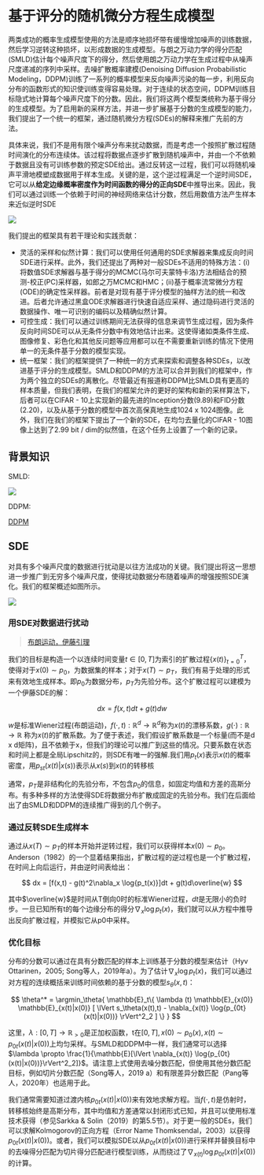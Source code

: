 # 基于评分的随机微分方程生成模型

两类成功的概率生成模型使用的方法是顺序地损坏带有缓慢增加噪声的训练数据，然后学习逆转这种损坏，以形成数据的生成模型。与朗之万动力学的得分匹配(SMLD)估计每个噪声尺度下的得分，然后使用朗之万动力学在生成过程中从噪声尺度递减的序列中采样。去噪扩散概率建模(Denoising Diffusion Probabilistic Modeling，DDPM)训练了一系列的概率模型来反向噪声污染的每一步，利用反向分布的函数形式的知识使训练变得容易处理。对于连续的状态空间，DDPM训练目标隐式地计算每个噪声尺度下的分数。因此，我们将这两个模型类统称为基于得分的生成模型。为了启用新的采样方法，并进一步扩展基于分数的生成模型的能力，我们提出了一个统一的框架，通过随机微分方程(SDEs)的解释来推广先前的方法。

具体来说，我们不是用有限个噪声分布来扰动数据，而是考虑一个按照扩散过程随时间演化的分布连续体。该过程将数据点逐步扩散到随机噪声中，并由一个不依赖于数据且没有可训练参数的预定SDE给出。通过反转这一过程，我们可以将随机噪声平滑地模塑成数据用于样本生成。关键的是，这个逆过程满足一个逆时间SDE，它可以从**给定边缘概率密度作为时间函数的得分的正向SDE**中推导出来。因此，我们可以通过训练一个依赖于时间的神经网络来估计分数，然后用数值方法产生样本来近似逆时SDE

![](https://cdn.jsdelivr.net/gh/keshuigu/images@main/imgs/202408160956719.png)

我们提出的框架具有若干理论和实践贡献：

- 灵活的采样和似然计算：我们可以使用任何通用的SDE求解器来集成反向时间SDE进行采样。此外，我们还提出了两种对一般SDEs不适用的特殊方法：(i)将数值SDE求解器与基于得分的MCMC(马尔可夫蒙特卡洛)方法相结合的预测-校正(PC)采样器，如郎之万MCMC和HMC；(ii)基于概率流常微分方程(ODE)的确定性采样器。前者是对现有基于评分模型的抽样方法的统一和改进。后者允许通过黑盒ODE求解器进行快速自适应采样、通过隐码进行灵活的数据操作、唯一可识别的编码以及精确似然计算。
- 可控生成：我们可以通过训练期间无法获得的信息来调节生成过程，因为条件反向时间SDE可以从无条件分数中有效地估计出来。这使得诸如类条件生成、图像修复、彩色化和其他反问题等应用都可以在不需要重新训练的情况下使用单一的无条件基于分数的模型实现。
- 统一框架：我们的框架提供了一种统一的方式来探索和调整各种SDEs，以改进基于评分的生成模型。SMLD和DDPM的方法可以合并到我们的框架中，作为两个独立的SDEs的离散化。尽管最近有报道称DDPM比SMLD具有更高的样本质量，但我们表明，在我们的框架允许的更好的架构和新的采样算法下，后者可以在CIFAR - 10上实现新的最先进的Inception分数(9.89)和FID分数(2.20)，以及从基于分数的模型中首次高保真地生成1024 x 1024图像。此外，我们在我们的框架下提出了一个新的SDE，在均匀去量化的CIFAR - 10图像上达到了2.99 bit / dim的似然值，在这个任务上设置了一个新的记录。

## 背景知识

SMLD:

![](https://cdn.jsdelivr.net/gh/keshuigu/images@main/imgs/202408190935512.png)

DDPM:

[DDPM](./Understanding_Diffusion_Models_A_Unified_Perspective.md#三种等价解释)

## SDE

对具有多个噪声尺度的数据进行扰动是以往方法成功的关键。我们提出将这一思想进一步推广到无穷多个噪声尺度，使得扰动数据分布随着噪声的增强按照SDE演化。我们的框架概述如图所示。

![](https://cdn.jsdelivr.net/gh/keshuigu/images@main/imgs/202408190937245.png)

### 用SDE对数据进行扰动

> [布朗运动，伊藤引理](https://blog.csdn.net/zk168_net/article/details/104635674)

我们的目标是构造一个以连续时间变量$t \in [0,T]$为索引的扩散过程$\{x(t)\}^T_{t=0}$，使得对于$x(0) \sim p_0$，为数据集的样本；对于$x(T) \sim p_T$，我们有易于处理的形式来有效地生成样本。即$p_0$为数据分布，$p_T$为先验分布。这个扩散过程可以建模为一个伊藤SDE的解：

$$
  dx = f(x,t)dt + g(t)dw
$$

$w$是标准Wiener过程(布朗运动)，$f(\cdot,t): \mathbb{R}^d \rightarrow \mathbb{R}^d$称为$x(t)$的漂移系数，$g(\cdot): \mathbb{R} \rightarrow \mathbb{R}$ 称为$x(t)$的扩散系数。为了便于表述，我们假设扩散系数是一个标量(而不是d x d矩阵)，且不依赖于x，但我们的理论可以推广到这些的情况。只要系数在状态和时间上都是全局Lipschitz的，则SDE有唯一的强解.我们用$p_t(x)$表示$x(t)$的概率密度，用$p_{st}(x(t) | x(s))$表示从$x(s)$到$x(t)$的转移核

通常，$p_T$是非结构化的先验分布，不包含$p_0$的信息，如固定均值和方差的高斯分布。有多种多样的方法使得SDE将数据分布扩散成固定的先验分布。我们在后面给出了由SMLD和DDPM的连续推广得到的几个例子。

### 通过反转SDE生成样本

通过从$x(T) \sim p_T$的样本开始并逆转过程，我们可以获得样本$x(0) \sim p_0$。Anderson（1982）的一个显着结果指出，扩散过程的逆过程也是一个扩散过程，在时间上向后运行，并由逆时间表给出：

$$
  dx = [f(x,t) - g(t)^2\nabla_x \log{p_t(x)}]dt + g(t)d\overline{w}
$$

其中$\overline{w}$是时间从T倒向0时的标准Wiener过程，$dt$是无限小的负时步。一旦已知所有t的每个边缘分布的得分$\nabla_x \log{p_t(x)}$，我们就可以从方程中推导出反向扩散过程，并模拟它从p0中采样。

### 优化目标

分布的分数可以通过在具有分数匹配的样本上训练基于分数的模型来估计（Hyv Ottarinen，2005; Song等人，2019年a）。为了估计$\nabla_x \log{p_t(x)}$，我们可以通过对方程的连续概括来训练时间依赖的基于分数的模型$s_\theta(x,t)$：

$$
  \theta^* = \argmin_\theta{
    \mathbb{E}_t\{
      \lambda (t) \mathbb{E}_{x(0)} \mathbb{E}_{x(t)|x(0)} [
        \lVert
          s_\theta(x(t),t) - \nabla_{x(t)} \log{p_{0t}(x(t)|x(0))}
        \rVert^2_2
      ]
    \}
  }
$$

这里，$\lambda : [0,T] \rightarrow \mathbb{R}_{>0}$是正加权函数，t在$[0,T],x(0) \sim p_0(x), x(t) \sim p_{0t}(x(t)|x(0))$上均匀采样。与SMLD和DDPM中一样，我们通常可以选择$\lambda \propto \frac{1}{\mathbb{E}[\lVert \nabla_{x(t)} \log{p_{0t}(x(t)|x(0))}\rVert^2_2]}$。请注意上式使用去噪分数匹配，但使用其他分数匹配目标，例如切片分数匹配（Song等人，2019 a）和有限差异分数匹配（Pang等人，2020年）也适用于此。

我们通常需要知道过渡内核$p_{0t}(x(t)|x(0))$来有效地求解方程。当$f(\cdot,t)$是仿射时，转移核始终是高斯分布，其中均值和方差通常以封闭形式已知，并且可以使用标准技术获得（参见Sarkka & Solin（2019）的第5.5节）。对于更一般的SDEs，我们可以求解Kolmogorov的正向方程（Error Name Thomksendal，2003）以获得$p_{0t}(x(t)|x(0))$。或者，我们可以模拟SDE以从$p_{0t}(x(t)|x(0))$进行采样并替换目标中的去噪得分匹配为切片得分匹配进行模型训练，从而绕过了$\nabla_{x(t)} \log{p_{0t}(x(t)|x(0))}$的计算。